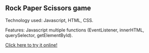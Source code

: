 ## Rock Paper Scissors game

Technology used: Javascript, HTML, CSS.  

Features: Javascript multiple functions (EventListener, innerHTML, querySelector, getElementById).  

[Click here to try it online!](http://chris345.rf.gd/rock-paper-scissors/)





